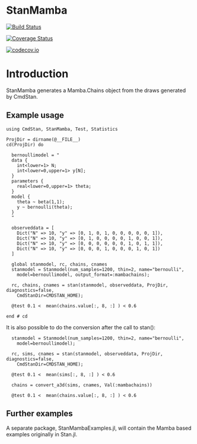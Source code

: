 # StanMamba

[![Build Status](https://travis-ci.org/StanJulia/StanMamba.jl.svg?branch=master)](https://travis-ci.org/StanJulia/StanMamba.jl)

[![Coverage Status](https://coveralls.io/repos/StanJulia/StanMamba.jl/badge.svg?branch=master&service=github)](https://coveralls.io/github/StanJulia/StanMamba.jl?branch=master)

[![codecov.io](http://codecov.io/github/StanJulia/StanMamba.jl/coverage.svg?branch=master)](http://codecov.io/github/StanJulia/StanMamba.jl?branch=master)

# Introduction

StanMamba generates a Mamba.Chains object from the draws generated by CmdStan.

## Example usage

```
using CmdStan, StanMamba, Test, Statistics

ProjDir = dirname(@__FILE__)
cd(ProjDir) do

  bernoullimodel = "
  data { 
    int<lower=1> N; 
    int<lower=0,upper=1> y[N];
  } 
  parameters {
    real<lower=0,upper=1> theta;
  } 
  model {
    theta ~ beta(1,1);
    y ~ bernoulli(theta);
  }
  "

  observeddata = [
    Dict("N" => 10, "y" => [0, 1, 0, 1, 0, 0, 0, 0, 0, 1]),
    Dict("N" => 10, "y" => [0, 1, 0, 0, 0, 0, 1, 0, 0, 1]),
    Dict("N" => 10, "y" => [0, 0, 0, 0, 0, 0, 1, 0, 1, 1]),
    Dict("N" => 10, "y" => [0, 0, 0, 1, 0, 0, 0, 1, 0, 1])
  ]

  global stanmodel, rc, chains, cnames
  stanmodel = Stanmodel(num_samples=1200, thin=2, name="bernoulli", 
    model=bernoullimodel, output_format=:mambachains);

  rc, chains, cnames = stan(stanmodel, observeddata, ProjDir, diagnostics=false,
    CmdStanDir=CMDSTAN_HOME);
    
  @test 0.1 <  mean(chains.value[:, 8, :] ) < 0.6

end # cd

```

It is also possible to do the conversion after the call to stan():

```
  stanmodel = Stanmodel(num_samples=1200, thin=2, name="bernoulli", 
    model=bernoullimodel);

  rc, sims, cnames = stan(stanmodel, observeddata, ProjDir, diagnostics=false,
    CmdStanDir=CMDSTAN_HOME);
  
  @test 0.1 <  mean(sims[:, 8, :] ) < 0.6
  
  chains = convert_a3d(sims, cnames, Val(:mambachains))
    
  @test 0.1 <  mean(chains.value[:, 8, :] ) < 0.6
```

## Further examples

A separate package, StanMambaExamples.jl, will contain the Mamba based
examples originally in Stan.jl.